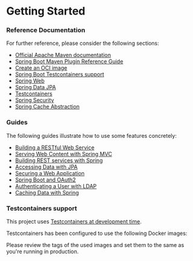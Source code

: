 # Getting Started

### Reference Documentation

For further reference, please consider the following sections:

* [Official Apache Maven documentation](https://maven.apache.org/guides/index.html)
* [Spring Boot Maven Plugin Reference Guide](https://docs.spring.io/spring-boot/docs/3.2.4/maven-plugin/reference/html/)
* [Create an OCI image](https://docs.spring.io/spring-boot/docs/3.2.4/maven-plugin/reference/html/#build-image)
* [Spring Boot Testcontainers support](https://docs.spring.io/spring-boot/docs/3.2.4/reference/html/features.html#features.testing.testcontainers)
* [Spring Web](https://docs.spring.io/spring-boot/docs/3.2.4/reference/htmlsingle/index.html#web)
* [Spring Data JPA](https://docs.spring.io/spring-boot/docs/3.2.4/reference/htmlsingle/index.html#data.sql.jpa-and-spring-data)
* [Testcontainers](https://java.testcontainers.org/)
* [Spring Security](https://docs.spring.io/spring-boot/docs/3.2.4/reference/htmlsingle/index.html#web.security)
* [Spring Cache Abstraction](https://docs.spring.io/spring-boot/docs/3.2.4/reference/htmlsingle/index.html#io.caching)

### Guides

The following guides illustrate how to use some features concretely:

* [Building a RESTful Web Service](https://spring.io/guides/gs/rest-service/)
* [Serving Web Content with Spring MVC](https://spring.io/guides/gs/serving-web-content/)
* [Building REST services with Spring](https://spring.io/guides/tutorials/rest/)
* [Accessing Data with JPA](https://spring.io/guides/gs/accessing-data-jpa/)
* [Securing a Web Application](https://spring.io/guides/gs/securing-web/)
* [Spring Boot and OAuth2](https://spring.io/guides/tutorials/spring-boot-oauth2/)
* [Authenticating a User with LDAP](https://spring.io/guides/gs/authenticating-ldap/)
* [Caching Data with Spring](https://spring.io/guides/gs/caching/)

### Testcontainers support

This project
uses [Testcontainers at development time](https://docs.spring.io/spring-boot/docs/3.2.4/reference/html/features.html#features.testing.testcontainers.at-development-time).

Testcontainers has been configured to use the following Docker images:

Please review the tags of the used images and set them to the same as you're running in production.

